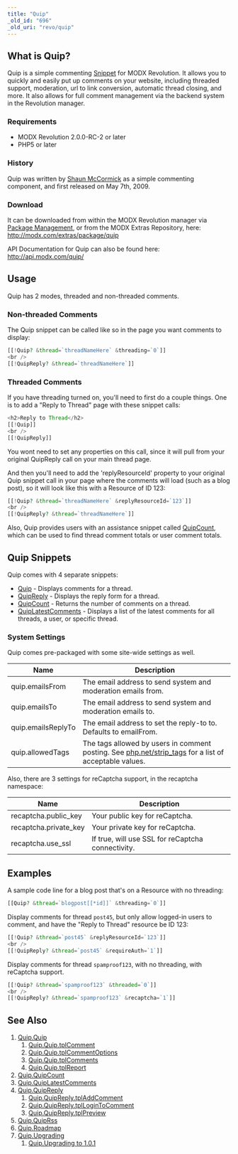 ```yaml
---
title: "Quip"
_old_id: "696"
_old_uri: "revo/quip"
---
```


## What is Quip?

Quip is a simple commenting [Snippet](developing-in-modx/basic-development/snippets "Snippets") for MODX Revolution. It allows you to quickly and easily put up comments on your website, including threaded support, moderation, url to link conversion, automatic thread closing, and more. It also allows for full comment management via the backend system in the Revolution manager.

### Requirements

-   MODX Revolution 2.0.0-RC-2 or later
-   PHP5 or later

### History

Quip was written by [Shaun McCormick](https://github.com/splittingred) as a simple commenting component, and first released on May 7th, 2009.

### Download

It can be downloaded from within the MODX Revolution manager via [Package Management](developing-in-modx/advanced-development/package-management "Package Management"), or from the MODX Extras Repository, here: <http://modx.com/extras/package/quip>

API Documentation for Quip can also be found here: <http://api.modx.com/quip/>

## Usage

Quip has 2 modes, threaded and non-threaded comments.

### Non-threaded Comments

The Quip snippet can be called like so in the page you want comments to display:

```php
[[!Quip? &thread=`threadNameHere` &threading=`0`]]
<br />
[[!QuipReply? &thread=`threadNameHere`]]
```

### Threaded Comments

If you have threading turned on, you'll need to first do a couple things. One is to add a "Reply to Thread" page with these snippet calls:

```php
<h2>Reply to Thread</h2>
[[!Quip]]
<br />
[[!QuipReply]]
```

You wont need to set any properties on this call, since it will pull from your original QuipReply call on your main thread page.

And then you'll need to add the 'replyResourceId' property to your original Quip snippet call in your page where the comments will load (such as a blog post), so it will look like this with a Resource of ID 123:

```php
[[!Quip? &thread=`threadNameHere` &replyResourceId=`123`]]
<br />
[[!QuipReply? &thread=`threadNameHere`]]
```

Also, Quip provides users with an assistance snippet called [QuipCount](extras/quip/quip.quipcount "Quip.QuipCount"), which can be used to find thread comment totals or user comment totals.

## Quip Snippets

Quip comes with 4 separate snippets:

-   [Quip](extras/quip/quip "Quip.Quip") - Displays comments for a thread.
-   [QuipReply](extras/quip/quip.quipreply "Quip.QuipReply") - Displays the reply form for a thread.
-   [QuipCount](extras/quip/quip.quipcount "Quip.QuipCount") - Returns the number of comments on a thread.
-   [QuipLatestComments](extras/quip/quip.quiplatestcomments "Quip.QuipLatestComments") - Displays a list of the latest comments for all threads, a user, or specific thread.

### System Settings

Quip comes pre-packaged with some site-wide settings as well.

| Name               | Description                                                                                                                        |
| ------------------ | ---------------------------------------------------------------------------------------------------------------------------------- |
| quip.emailsFrom    | The email address to send system and moderation emails from.                                                                       |
| quip.emailsTo      | The email address to send system and moderation emails to.                                                                         |
| quip.emailsReplyTo | The email address to set the reply-to to. Defaults to emailFrom.                                                                   |
| quip.allowedTags   | The tags allowed by users in comment posting. See [php.net/strip_tags](http://php.net/strip_tags) for a list of acceptable values. |

Also, there are 3 settings for reCaptcha support, in the recaptcha namespace:

| Name                  | Description                                       |
| --------------------- | ------------------------------------------------- |
| recaptcha.public_key  | Your public key for reCaptcha.                    |
| recaptcha.private_key | Your private key for reCaptcha.                   |
| recaptcha.use_ssl     | If true, will use SSL for reCaptcha connectivity. |

## Examples

A sample code line for a blog post that's on a Resource with no threading:

```php
[[Quip? &thread=`blogpost[[*id]]` &threading=`0`]]
```

Display comments for thread `post45`, but only allow logged-in users to comment, and have the "Reply to Thread" resource be ID 123:

```php
[[!Quip? &thread=`post45` &replyResourceId=`123`]]
<br />
[[!QuipReply? &thread=`post45` &requireAuth=`1`]]
```

Display comments for thread `spamproof123`, with no threading, with reCaptcha support.

```php
[[!Quip? &thread=`spamproof123` &threaded=`0`]]
<br />
[[!QuipReply? &thread=`spamproof123` &recaptcha=`1`]]
```

## See Also

1. [Quip.Quip](extras/quip/quip)
    1. [Quip.Quip.tplComment](extras/quip/quip/tplcomment)
    2. [Quip.Quip.tplCommentOptions](extras/quip/quip/tplcommentoptions)
    3. [Quip.Quip.tplComments](extras/quip/quip/tplcomments)
    4. [Quip.Quip.tplReport](extras/quip/quip/tplreport)
2. [Quip.QuipCount](extras/quip/quip.quipcount)
3. [Quip.QuipLatestComments](extras/quip/quip.quiplatestcomments)
4. [Quip.QuipReply](extras/quip/quip.quipreply)
    1. [Quip.QuipReply.tplAddComment](extras/quip/quip.quipreply/quipreply.tpladdcomment)
    2. [Quip.QuipReply.tplLoginToComment](extras/quip/quip.quipreply/quipreply.tpllogintocomment)
    3. [Quip.QuipReply.tplPreview](extras/quip/quip.quipreply/quipreply.tplpreview)
5. [Quip.QuipRss](extras/quip/quip.quiprss)
6. [Quip.Roadmap](extras/quip/quip.roadmap)
7. [Quip.Upgrading](extras/quip/quip.upgrading)
    1. [Quip.Upgrading to 1.0.1](extras/quip/quip.upgrading/upgrading-to-1.0.1)
